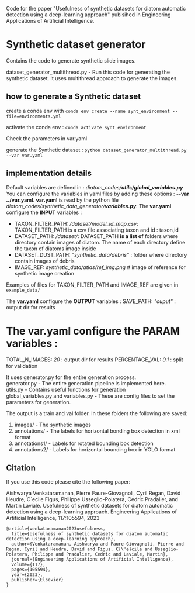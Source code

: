 Code for the paper "Usefulness of synthetic datasets for diatom automatic detection using a deep-learning approach" publsihed in Engineering Applications of Artificial Intelligence.

# Synthetic dataset generator

Contains the code to generate synthetic slide images. 

dataset_generator_multithread.py - Run this code for generating the synthetic dataset. It uses multithread approach to generate the images. 

## how to generate a Synthetic dataset

create a conda env with 
`conda env create --name synt_environment --file=environments.yml`

activate the conda env : 
`conda activate synt_environment`

Check the parameters in var.yaml

 generate the Synthetic dataset : 
 `python dataset_generator_multithread.py --var var.yaml`


## implementation details

Default variables are defined in : *diatom_codes/**utils/global_variables.py*** You can configure the variables in yaml files by adding these options : **--var ../var.yaml**. **var.yaml** is read by the python file *diatom_codes/synthetic_data_generator/**variables.py***.
The **var.yaml** configure the **INPUT** variables : 
- TAXON_FILTER_PATH: */dataset/model_id_map.csv*: TAXON_FILTER_PATH is a csv file associating taxon and id : taxon,id
- DATASET_PATH: */dataset/*:  DATASET_PATH **is a list of** folders where directory contain images of diatom. The name of each directory define the taxon of diatoms image inside 
- DATASET_DUST_PATH: *"synthetic_data/debris"*  : folder where directory contain images of debris
- IMAGE_REF: *synthetic_data/atlas/ref_img.png* # image of reference for synthetic image creation

Examples of files for TAXON_FILTER_PATH and IMAGE_REF are given in ```example_data/ ```

The **var.yaml** configure the **OUTPUT** variables : 
SAVE_PATH: *"ouput"* : output dir for results

# The **var.yaml** configure the **PARAM** variables : 
TOTAL_N_IMAGES: *20*  : output dir for results
PERCENTAGE_VAL: *0.1* : split for validation 

It uses generator.py for the entire generation process.\
generator.py - The entire generation pipeline is implemented here.  \
utils.py - Contains useful functions for generation \
global_variables.py and variables.py - These are config files to set the parameters for generation. 

The output is a train and val folder. In these folders the following are saved: 
1. images/ - The synthetic images 
2. annotations/ - The labels for horizontal bonding box detection in xml format 
3. annotations1/ - Labels for rotated bounding box detection 
4. annotations2/ - Labels for horizontal bounding box in YOLO format


## Citation
If you use this code please cite the following paper:

Aishwarya Venkataramanan, Pierre Faure-Giovagnoli, Cyril Regan, David Heudre, C´ecile Figus, Philippe Usseglio-Polatera, Cedric Pradalier, and Martin Laviale. Usefulness of synthetic datasets for diatom automatic detection using a deep-learning approach. Engineering Applications of Artificial Intelligence, 117:105594, 2023

```
@article{venkataramanan2023usefulness,
  title={Usefulness of synthetic datasets for diatom automatic detection using a deep-learning approach},
  author={Venkataramanan, Aishwarya and Faure-Giovagnoli, Pierre and Regan, Cyril and Heudre, David and Figus, C{\'e}cile and Usseglio-Polatera, Philippe and Pradalier, Cedric and Laviale, Martin},
  journal={Engineering Applications of Artificial Intelligence},
  volume={117},
  pages={105594},
  year={2023},
  publisher={Elsevier}
}
```






